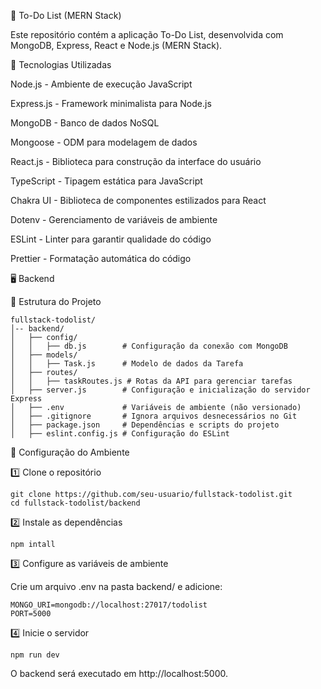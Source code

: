 📌 To-Do List (MERN Stack)

Este repositório contém a aplicação To-Do List, desenvolvida com MongoDB, Express, React e Node.js (MERN Stack).

🚀 Tecnologias Utilizadas

Node.js - Ambiente de execução JavaScript

Express.js - Framework minimalista para Node.js

MongoDB - Banco de dados NoSQL

Mongoose - ODM para modelagem de dados

React.js - Biblioteca para construção da interface do usuário

TypeScript - Tipagem estática para JavaScript

Chakra UI - Biblioteca de componentes estilizados para React

Dotenv - Gerenciamento de variáveis de ambiente

ESLint - Linter para garantir qualidade do código

Prettier - Formatação automática do código


🖥️ Backend

📂 Estrutura do Projeto
```
fullstack-todolist/
│-- backend/
│   ├── config/
│   │   ├── db.js        # Configuração da conexão com MongoDB
│   ├── models/
│   │   ├── Task.js      # Modelo de dados da Tarefa
│   ├── routes/
│   │   ├── taskRoutes.js # Rotas da API para gerenciar tarefas
│   ├── server.js        # Configuração e inicialização do servidor Express
│   ├── .env             # Variáveis de ambiente (não versionado)
│   ├── .gitignore       # Ignora arquivos desnecessários no Git
│   ├── package.json     # Dependências e scripts do projeto
│   ├── eslint.config.js # Configuração do ESLint
```
🔌 Configuração do Ambiente

1️⃣ Clone o repositório
```
git clone https://github.com/seu-usuario/fullstack-todolist.git
cd fullstack-todolist/backend
```
2️⃣ Instale as dependências
```
npm intall
```
3️⃣ Configure as variáveis de ambiente

Crie um arquivo .env na pasta backend/ e adicione:
```
MONGO_URI=mongodb://localhost:27017/todolist
PORT=5000
```
4️⃣ Inicie o servidor
```
npm run dev
```
O backend será executado em http://localhost:5000.
































